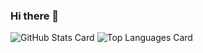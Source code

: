 ### Hi there 👋

![GitHub Stats Card](https://github-readme-stats.vercel.app/api?username=HappyMana)
![Top Languages Card](https://github-readme-stats.vercel.app/api/top-langs/?username=HappyMana)
